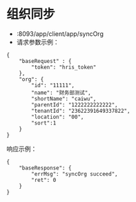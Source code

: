 # 组织同步
* :8093/app/client/app/syncOrg
* 请求参数示例：
````
{
    "baseRequest" : {
        "token": "hris_token"
    },
	"org": {
        "id": "11111",
        "name": "财务部测试",
        "shortName": "caiwu",
        "parentId": "1222222222222",
        "tenantId": "23622391649337822",
        "location": "00",
        "sort":1
    }
}
````
响应示例：
````
{
    "baseResponse": {
        "errMsg": "syncOrg succeed",
        "ret": 0
    }
}
